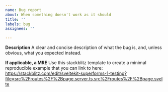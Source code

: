 ```yaml
---
name: Bug report
about: When something doesn't work as it should
title: ''
labels: bug
assignees: ''

---
```


**Description**
A clear and concise description of what the bug is, and, unless obvious, what you expected instead.

**If applicable, a MRE**
Use this stackblitz template to create a minimal reproducible example that you can link to here: https://stackblitz.com/edit/sveltekit-superforms-1-testing?file=src%2Froutes%2F%2Bpage.server.ts,src%2Froutes%2F%2Bpage.svelte
